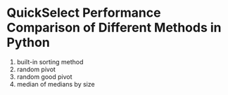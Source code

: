 # QuickSelect Performance Comparison of Different Methods in Python

1. built-in sorting method
2. random pivot
3. random good pivot
4. median of medians by size